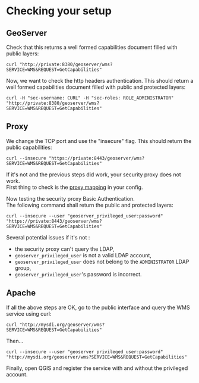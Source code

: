 # Checking your setup

## GeoServer

Check that this returns a well formed capabilities document filled with public layers:
```
curl "http://private:8380/geoserver/wms?SERVICE=WMS&REQUEST=GetCapabilities"
```

Now, we want to check the http headers authentication.
This should return a well formed capabilities document filled with public and protected layers:
```
curl -H "sec-username: CURL" -H "sec-roles: ROLE_ADMINISTRATOR" "http://private:8380/geoserver/wms?SERVICE=WMS&REQUEST=GetCapabilities"
```

## Proxy

We change the TCP port and use the "insecure" flag. This should return the public capabilities:
```
curl --insecure "https://private:8443/geoserver/wms?SERVICE=WMS&REQUEST=GetCapabilities"
```
If it's not and the previous steps did work, your security proxy does not work.  
First thing to check is the [proxy mapping](https://github.com/georchestra/template/blob/master/build_support/GenerateConfig.groovy) in your config.


Now testing the security proxy Basic Authentication.  
The following command shall return the public and protected layers:
```
curl --insecure --user "geoserver_privileged_user:password" "https://private:8443/geoserver/wms?SERVICE=WMS&REQUEST=GetCapabilities"
```

Several potential issues if it's not :
 * the security proxy can't query the LDAP,
 * ```geoserver_privileged_user``` is not a valid LDAP account,
 * ```geoserver_privileged_user``` does not belong to the ```ADMINISTRATOR``` LDAP group,
 * ```geoserver_privileged_user```'s password is incorrect.


## Apache

If all the above steps are OK, go to the public interface and query the WMS service using curl:
```
curl "http://mysdi.org/geoserver/wms?SERVICE=WMS&REQUEST=GetCapabilities"
```

Then...
```
curl --insecure --user "geoserver_privileged_user:password" "http://mysdi.org/geoserver/wms?SERVICE=WMS&REQUEST=GetCapabilities"
```

Finally, open QGIS and register the service with and without the privileged account.
